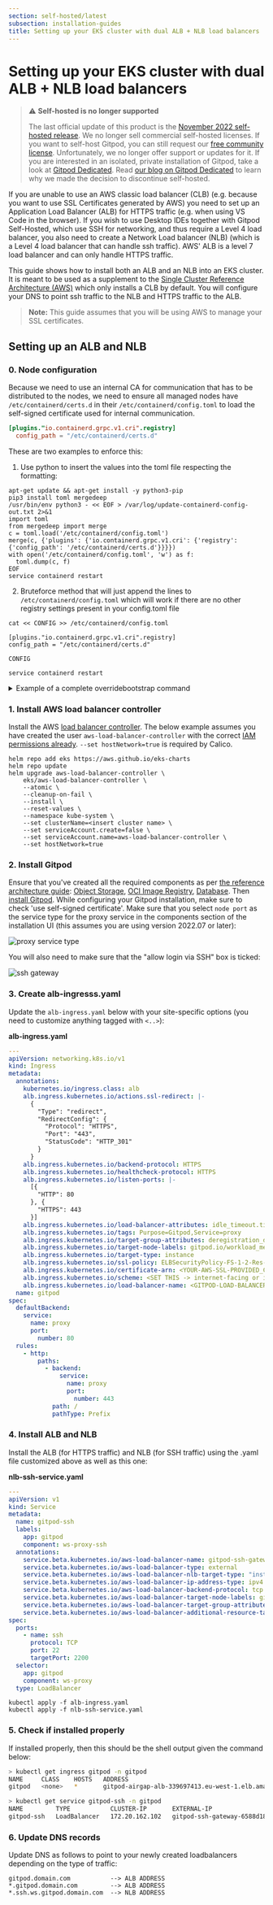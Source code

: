 ```yaml
---
section: self-hosted/latest
subsection: installation-guides
title: Setting up your EKS cluster with dual ALB + NLB load balancers
---
```


<script context="module">
  export const prerender = true;
</script>

# Setting up your EKS cluster with dual ALB + NLB load balancers

> ⚠️ **Self-hosted is no longer supported**
>
> The last official update of this product is the [November 2022 self-hosted release](https://www.gitpod.io/changelog/november-self-hosted-release). We no longer sell commercial self-hosted licenses. If you want to self-host Gitpod, you can still request our [free community license](https://www.gitpod.io/community-license). Unfortunately, we no longer offer support or updates for it. If you are interested in an isolated, private installation of Gitpod, take a look at [Gitpod Dedicated](/dedicated).
> Read [our blog on Gitpod Dedicated](/blog/introducing-gitpod-dedicated) to learn why we made the decision to discontinue self-hosted.

If you are unable to use an AWS classic load balancer (CLB) (e.g. because you want to use SSL Certificates generated by AWS) you need to set up an Application Load Balancer (ALB) for HTTPS traffic (e.g. when using VS Code in the browser). If you wish to use Desktop IDEs together with Gitpod Self-Hosted, which use SSH for networking, and thus require a Level 4 load balancer, you also need to create a Network Load balancer (NLB) (which is a Level 4 load balancer that can handle ssh traffic). AWS' ALB is a level 7 load balancer and can only handle HTTPS traffic.

This guide shows how to install both an ALB and an NLB into an EKS cluster. It is meant to be used as a supplement to the [Single Cluster Reference Architecture (AWS)](../reference-architecture/single-cluster-ref-arch) which only installs a CLB by default. You will configure your DNS to point ssh traffic to the NLB and HTTPS traffic to the ALB.

> **Note:** This guide assumes that you will be using AWS to manage your SSL certificates.

## Setting up an ALB and NLB

### 0. Node configuration

Because we need to use an internal CA for communication that has to be distributed to the nodes, we need to ensure all managed nodes have `/etc/containerd/certs.d` in their `/etc/containerd/config.toml` to load the self-signed certificate used for internal communication.

```toml
[plugins."io.containerd.grpc.v1.cri".registry]
  config_path = "/etc/containerd/certs.d"
```

These are two examples to enforce this:

1. Use python to insert the values into the toml file respecting the formatting:

```shell
apt-get update && apt-get install -y python3-pip
pip3 install toml mergedeep
/usr/bin/env python3 - << EOF > /var/log/update-containerd-config-out.txt 2>&1
import toml
from mergedeep import merge
c = toml.load('/etc/containerd/config.toml')
merge(c, {'plugins': {'io.containerd.grpc.v1.cri': {'registry': {'config_path': '/etc/containerd/certs.d'}}}})
with open('/etc/containerd/config.toml', 'w') as f:
  toml.dump(c, f)
EOF
service containerd restart
```

2. Bruteforce method that will just append the lines to `/etc/containerd/config.toml` which will work if there are no other registry settings present in your config.toml file

```
cat << CONFIG >> /etc/containerd/config.toml

[plugins."io.containerd.grpc.v1.cri".registry]
config_path = "/etc/containerd/certs.d"

CONFIG

service containerd restart
```

<details>
  <summary  class="text-p-medium">Example of a complete overridebootstrap command</summary>

```yaml
overrideBootstrapCommand: |
  #!/bin/bash
  set -x
  export CLUSTERNAME=gitpod
  export NODEGROUP=services
  export CONTAINER_RUNTIME=containerd
  declare -a LABELS=(
  eks.amazonaws.com/nodegroup="${NODEGROUP}"
      gitpod.io/workload_meta=true
      gitpod.io/workload_ide=true
    )
    export USE_MAX_PODS=false
    export KUBELET_EXTRA_ARGS="$(printf -- "--node-labels=%s" $(IFS=$','; echo "${LABELS[*]}"))"
  /etc/eks/bootstrap.sh ${CLUSTERNAME} --use-max-pods false

  # Update containerd config while waiting on https://github.com/gitpod-io/gitpod/issues/11005

  apt-get update && apt-get install -y python3-pip
  pip3 install toml mergedeep
  /usr/bin/env python3 - << EOF > /var/log/update-containerd-config-out.txt 2>&1
  import toml
  from mergedeep import merge
  c = toml.load('/etc/containerd/config.toml')
  merge(c, {'plugins': {'io.containerd.grpc.v1.cri': {'registry': {'config_path': '/etc/containerd/certs.d'}}}})
  with open('/etc/containerd/config.toml', 'w') as f:
    toml.dump(c, f)
  EOF
  service containerd restart
```

</details>

### 1. Install AWS load balancer controller

Install the AWS [load balancer controller](https://kubernetes-sigs.github.io/aws-load-balancer-controller/v2.4/). The below example assumes you have created the user `aws-load-balancer-controller` with the correct [IAM permissions already](https://docs.aws.amazon.com/eks/latest/userguide/aws-load-balancer-controller.html). `--set hostNetwork=true` is required by Calico.

```shell
helm repo add eks https://aws.github.io/eks-charts
helm repo update
helm upgrade aws-load-balancer-controller \
    eks/aws-load-balancer-controller \
    --atomic \
    --cleanup-on-fail \
    --install \
    --reset-values \
    --namespace kube-system \
    --set clusterName=<insert cluster name> \
    --set serviceAccount.create=false \
    --set serviceAccount.name=aws-load-balancer-controller \
    --set hostNetwork=true
```

### 2. Install Gitpod

Ensure that you've created all the required components as per [the reference architecture guide](../reference-architecture/single-cluster-ref-arch): [Object Storage](../reference-architecture/single-cluster-ref-arch#object-storage), [OCI Image Registry](../reference-architecture/single-cluster-ref-arch#oci-image-registry), [Database](../reference-architecture/single-cluster-ref-arch#database). Then [install Gitpod](../reference-architecture/single-cluster-ref-arch#install-gitpod). While configuring your Gitpod installation, make sure to check 'use self-signed certificate'. Make sure that you select `node port` as the service type for the proxy service in the components section of the installation UI (this assumes you are using version 2022.07 or later):

![proxy service type](../../static/images/docs/self-hosted/proxy-service-type-ui.png)

You will also need to make sure that the "allow login via SSH" box is ticked:

![ssh gateway](../../static/images/docs/self-hosted/ssh-gateway.png)

### 3. Create alb-ingresss.yaml

Update the `alb-ingress.yaml` below with your site-specific options (you need to customize anything tagged with `<..>`):

**alb-ingress.yaml**

```yaml
---
apiVersion: networking.k8s.io/v1
kind: Ingress
metadata:
  annotations:
    kubernetes.io/ingress.class: alb
    alb.ingress.kubernetes.io/actions.ssl-redirect: |-
      {
        "Type": "redirect",
        "RedirectConfig": {
          "Protocol": "HTTPS",
          "Port": "443",
          "StatusCode": "HTTP_301"
        }
      }
    alb.ingress.kubernetes.io/backend-protocol: HTTPS
    alb.ingress.kubernetes.io/healthcheck-protocol: HTTPS
    alb.ingress.kubernetes.io/listen-ports: |-
      [{
        "HTTP": 80
      }, {
        "HTTPS": 443
      }]
    alb.ingress.kubernetes.io/load-balancer-attributes: idle_timeout.timeout_seconds=3600
    alb.ingress.kubernetes.io/tags: Purpose=Gitpod,Service=proxy
    alb.ingress.kubernetes.io/target-group-attributes: deregistration_delay.timeout_seconds=30
    alb.ingress.kubernetes.io/target-node-labels: gitpod.io/workload_meta=true
    alb.ingress.kubernetes.io/target-type: instance
    alb.ingress.kubernetes.io/ssl-policy: ELBSecurityPolicy-FS-1-2-Res-2020-10
    alb.ingress.kubernetes.io/certificate-arn: <YOUR-AWS-SSL-PROVIDED_CERTIFICATE>
    alb.ingress.kubernetes.io/scheme: <SET THIS -> internet-facing or internal>
    alb.ingress.kubernetes.io/load-balancer-name: <GITPOD-LOAD-BALANCER-NAME>
  name: gitpod
spec:
  defaultBackend:
    service:
      name: proxy
      port:
        number: 80
  rules:
    - http:
        paths:
          - backend:
              service:
                name: proxy
                port:
                  number: 443
            path: /
            pathType: Prefix
```

### 4. Install ALB and NLB

Install the ALB (for HTTPS traffic) and NLB (for SSH traffic) using the .yaml file customized above as well as this one:

**nlb-ssh-service.yaml**

```yaml
---
apiVersion: v1
kind: Service
metadata:
  name: gitpod-ssh
  labels:
    app: gitpod
    component: ws-proxy-ssh
  annotations:
    service.beta.kubernetes.io/aws-load-balancer-name: gitpod-ssh-gateway
    service.beta.kubernetes.io/aws-load-balancer-type: external
    service.beta.kubernetes.io/aws-load-balancer-nlb-target-type: "instance"
    service.beta.kubernetes.io/aws-load-balancer-ip-address-type: ipv4
    service.beta.kubernetes.io/aws-load-balancer-backend-protocol: tcp
    service.beta.kubernetes.io/aws-load-balancer-target-node-labels: gitpod.io/workload_workspace_services=true
    service.beta.kubernetes.io/aws-load-balancer-target-group-attributes: stickiness.enabled=true,stickiness.type=source_ip,preserve_client_ip.enabled=true
    service.beta.kubernetes.io/aws-load-balancer-additional-resource-tags: Project=gitpod-alb
spec:
  ports:
    - name: ssh
      protocol: TCP
      port: 22
      targetPort: 2200
  selector:
    app: gitpod
    component: ws-proxy
  type: LoadBalancer
```

```
kubectl apply -f alb-ingress.yaml
kubectl apply -f nlb-ssh-service.yaml
```

### 5. Check if installed properly

If installed properly, then this should be the shell output given the command below:

```bash
> kubectl get ingress gitpod -n gitpod
NAME     CLASS    HOSTS   ADDRESS                                                   PORTS   AGE
gitpod   <none>   *       gitpod-airgap-alb-339697413.eu-west-1.elb.amazonaws.com   80      41s

> kubectl get service gitpod-ssh -n gitpod
NAME         TYPE           CLUSTER-IP       EXTERNAL-IP                                                       PORT(S)        AGE
gitpod-ssh   LoadBalancer   172.20.162.102   gitpod-ssh-gateway-6588d186387780e5.elb.eu-west-1.amazonaws.com   22:30003/TCP   76s
```

### 6. Update DNS records

Update DNS as follows to point to your newly created loadbalancers depending on the type of traffic:

```
gitpod.domain.com           --> ALB ADDRESS
*.gitpod.domain.com         --> ALB ADDRESS
*.ssh.ws.gitpod.domain.com  --> NLB ADDRESS
```
